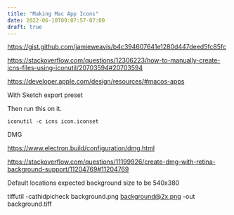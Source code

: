 ```yaml
---
title: "Making Mac App Icons"
date: 2022-06-10T09:07:57-07:00
draft: true
---
```



https://gist.github.com/jamieweavis/b4c394607641e1280d447deed5fc85fc

https://stackoverflow.com/questions/12306223/how-to-manually-create-icns-files-using-iconutil/20703594#20703594

https://developer.apple.com/design/resources/#macos-apps

With Sketch export preset


Then run this on it.
```
iconutil -c icns icon.iconset
```


DMG

https://www.electron.build/configuration/dmg.html

https://stackoverflow.com/questions/11199926/create-dmg-with-retina-background-support/11204769#11204769

Default locations expected background size to be 540x380

tiffutil -cathidpicheck background.png background@2x.png -out background.tiff
